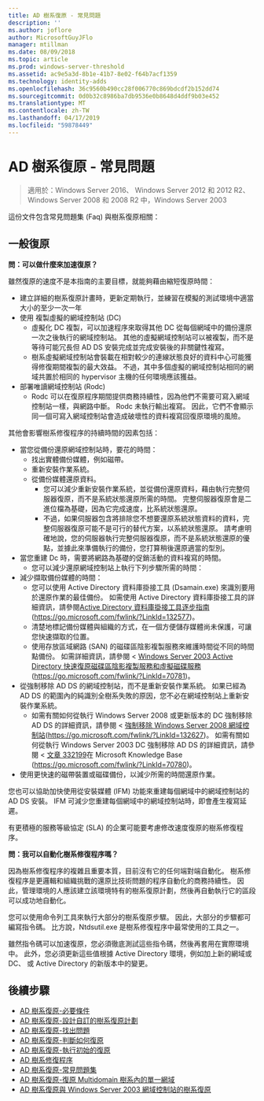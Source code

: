 ```yaml
---
title: AD 樹系復原 - 常見問題
description: ''
ms.author: joflore
author: MicrosoftGuyJFlo
manager: mtillman
ms.date: 08/09/2018
ms.topic: article
ms.prod: windows-server-threshold
ms.assetid: ac9e5a3d-8b1e-41b7-8e02-f64b7acf1359
ms.technology: identity-adds
ms.openlocfilehash: 36c9560b490cc28f006770c869bdcdf2b152dd74
ms.sourcegitcommit: 0d0b32c8986ba7db9536e0b8648d4ddf9b03e452
ms.translationtype: MT
ms.contentlocale: zh-TW
ms.lasthandoff: 04/17/2019
ms.locfileid: "59878449"
---
```

# <a name="ad-forest-recovery---faq"></a>AD 樹系復原 - 常見問題

>適用於：Windows Server 2016、 Windows Server 2012 和 2012 R2、 Windows Server 2008 和 2008 R2 中，Windows Server 2003

這份文件包含常見問題集 (Faq) 與樹系復原相關：  

## <a name="general-recovery"></a>一般復原

**問：可以做什麼來加速復原？**

雖然復原的速度不是本指南的主要目標，就能夠藉由縮短復原時間：  
  
- 建立詳細的樹系復原計畫時，更新定期執行，並練習在模擬的測試環境中適當大小的至少一次一年  
- 使用 複製虛擬的網域控制站 (DC)  
   - 虛擬化 DC 複製，可以加速程序來取得其他 DC 從每個網域中的備份還原一次之後執行的網域控制站。 其他的虛擬網域控制站可以被複製，而不是等待可能冗長但 AD DS 安裝完成並完成安裝後的非關鍵性複寫。  
   - 樹系虛擬網域控制站會裝載在相對較少的連線狀態良好的資料中心可能獲得修復期間複製的最大效益。 不過，其中多個虛擬的網域控制站相同的網域共置於相同的 hypervisor 主機的任何環境應該獲益。  
- 部署唯讀網域控制站 (Rodc)  
   - Rodc 可以在復原程序期間提供商務持續性，因為他們不需要可寫入網域控制站一樣，與網路中斷。 Rodc 未執行輸出複寫。 因此，它們不會顯示同一個可寫入網域控制站會造成破壞性的資料複寫回復原環境的風險。  
  
其他會影響樹系修復程序的持續時間的因素包括：  
  
- 當您從備份還原網域控制站時，要花的時間：  
   - 找出實體備份媒體，例如磁帶。  
   - 重新安裝作業系統。  
   - 從備份媒體還原資料。  
      - 您可以減少重新安裝作業系統，並從備份還原資料，藉由執行完整伺服器復原，而不是系統狀態還原所需的時間。 完整伺服器復原會是二進位檔為基礎，因為它完成速度，比系統狀態還原。  
      - 不過，如果伺服器包含將排除您不想要還原系統狀態資料的資料，完整伺服器復原可能不是可行的替代方案，以系統狀態還原。 請考慮明確地說，您的伺服器執行完整伺服器復原，而不是系統狀態還原的優點，並據此來準備執行的備份，您打算稍後還原適當的型別。  
- 當您重建 Dc 時，需要將網路為基礎的促銷活動的資料複寫的時間。  
   - 您可以減少還原網域控制站上執行下列步驟所需的時間：  
- 減少擷取備份媒體的時間：  
   - 您可以使用 Active Directory 資料庫掛接工具 (Dsamain.exe) 來識別要用於還原作業的最佳備份。 如需使用 Active Directory 資料庫掛接工具的詳細資訊，請參閱[Active Directory 資料庫掛接工具逐步指南](https://go.microsoft.com/fwlink/?LinkId=132577)(https://go.microsoft.com/fwlink/?LinkId=132577)。  
   - 清楚地標記備份媒體與組織的方式，在一個方便儲存媒體尚未保護，可讓您快速擷取的位置。  
   - 使用存放區域網路 (SAN) 的磁碟區陰影複製服務來維護時間從不同的時間點備份。 如需詳細資訊，請參閱 < [Windows Server 2003 Active Directory 快速復原磁碟區陰影複製服務和虛擬磁碟服務](https://go.microsoft.com/fwlink/?LinkId=70781)(https://go.microsoft.com/fwlink/?LinkId=70781)。  
- 從強制移除 AD DS 的網域控制站，而不是重新安裝作業系統。 如果已經為 AD DS 的範圍內的純識別全樹系失敗的原因，您不必在網域控制站上重新安裝作業系統。  
   - 如需有關如何從執行 Windows Server 2008 或更新版本的 DC 強制移除 AD DS 的詳細資訊，請參閱 <<c0> [ 強制移除 Windows Server 2008 網域控制站](https://go.microsoft.com/fwlink/?LinkId=132627)(https://go.microsoft.com/fwlink/?LinkId=132627)。 如需有關如何從執行 Windows Server 2003 DC 強制移除 AD DS 的詳細資訊，請參閱 <<c0> [ 文章 332199](https://go.microsoft.com/fwlink/?LinkId=70780)在 Microsoft Knowledge Base (https://go.microsoft.com/fwlink/?LinkId=70780)。  
- 使用更快速的磁帶裝置或磁碟備份，以減少所需的時間還原作業。  
  
您也可以協助加快使用從安裝媒體 (IFM) 功能來重建每個網域中的網域控制站的 AD DS 安裝。 IFM 可減少您重建每個網域中的網域控制站時，即會產生複寫延遲。  
  
有更積極的服務等級協定 (SLA) 的企業可能要考慮修改速度復原的樹系修復程序。  
  
**問：我可以自動化樹系修復程序嗎？**

因為樹系修復程序的複雜且重要本質，目前沒有它的任何端對端自動化。 樹系修復程序是更邏輯和組織挑戰的還原比技術問題的程序自動化的商務持續性。 因此，管理環境的人應該建立該環境特有的樹系復原計劃，然後再自動執行它的區段可以成功地自動化。  
  
您可以使用命令列工具來執行大部分的樹系復原步驟。 因此，大部分的步驟都可編寫指令碼。 比方說，Ntdsutil.exe 是樹系修復程序中最常使用的工具之一。  
  
雖然指令碼可以加速復原，您必須徹底測試這些指令碼，然後再套用在實際環境中。 此外，您必須更新這些值根據 Active Directory 環境，例如加上新的網域或 DC、 或 Active Directory 的新版本中的變更。

## <a name="next-steps"></a>後續步驟

- [AD 樹系復原-必要條件](AD-Forest-Recovery-Prerequisties.md)  
- [AD 樹系復原-設計自訂的樹系復原計劃](AD-Forest-Recovery-Devising-a-Plan.md)  
- [AD 樹系復原-找出問題](AD-Forest-Recovery-Identify-the-Problem.md)
- [AD 樹系復原-判斷如何復原](AD-Forest-Recovery-Determine-how-to-Recover.md)
- [AD 樹系復原-執行初始的復原](AD-Forest-Recovery-Perform-initial-recovery.md)  
- [AD 樹系修復程序](AD-Forest-Recovery-Procedures.md)  
- [AD 樹系復原-常見問題集](AD-Forest-Recovery-FAQ.md)  
- [AD 樹系復原-復原 Multidomain 樹系內的單一網域](AD-Forest-Recovery-Single-Domain-in-Multidomain-Recovery.md)  
- [AD 樹系復原與 Windows Server 2003 網域控制站的樹系復原](AD-Forest-Recovery-Windows-Server-2003.md)  
